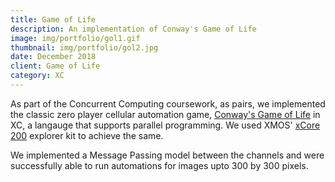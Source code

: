 ```yaml
---
title: Game of Life
description: An implementation of Conway's Game of Life
image: img/portfolio/gol1.gif
thumbnail: img/portfolio/gol2.jpg
date: December 2018
client: Game of Life
category: XC
---
```

As part of the Concurrent Computing coursework, as pairs, we implemented the classic zero player cellular automation game, [Conway's Game of Life](https://en.wikipedia.org/wiki/Conway%27s_Game_of_Life) in XC, a langauge that supports parallel programming. We used XMOS' [xCore 200](https://www.xmos.com/products/general/kits#explorerkit) explorer kit to achieve the same.

We implemented a Message Passing model between the channels and were successfully able to run automations for images upto 300 by 300 pixels.

 
